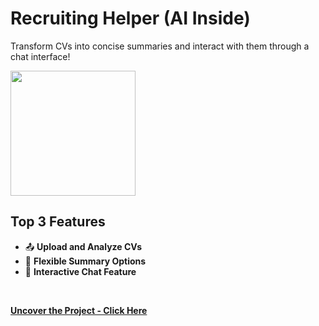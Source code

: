 # Recruiting Helper (AI Inside)
Transform CVs into concise summaries and interact with them through a chat interface!
<br>

<img src="https://github.com/tobwil/markdown_website/assets/72387477/799a29b6-cd31-4054-8119-4773f6e5f0df" height="200">
<br>

## Top 3 Features

* 📤 **Upload and Analyze CVs**
* 📝 **Flexible Summary Options**
* 💬 **Interactive Chat Feature**
<br>

**[<i class="fa-solid fa-up-right-from-square"></i> Uncover the Project - Click Here](https://a.picoapps.xyz/deep-act)**
